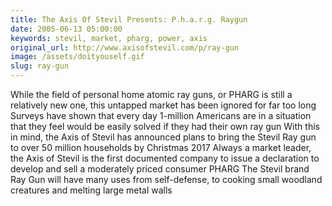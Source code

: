 ```yaml
---
title: The Axis Of Stevil Presents: P.h.a.r.g. Raygun
date: 2005-06-13 05:00:00
keywords: stevil, market, pharg, power, axis
original_url: http://www.axisofstevil.com/p/ray-gun
image: /assets/doityouself.gif
slug: ray-gun
---
```


While the field of personal home atomic ray guns, or PHARG is still a relatively new one, this untapped market has been ignored for far too long Surveys have shown that every day 1-million Americans are in a situation that they feel would be easily solved if they had their own ray gun With this in mind, the Axis of Stevil has announced plans to bring the Stevil Ray gun to over 50 million households by Christmas 2017 Always a market leader, the Axis of Stevil is the first documented company to issue a declaration to develop and sell a moderately priced consumer PHARG The Stevil brand Ray Gun will have many uses from self-defense, to cooking small woodland creatures and melting large metal walls

